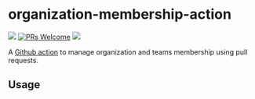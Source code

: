 # organization-membership-action

[![](https://github.com/johnmartel/organization-membership-action/workflows/Build%20and%20test/badge.svg)](https://github.com/johnmartel/organization-membership-action/actions?query=workflow%3A%22Build+and+test%22)
[![PRs Welcome](https://img.shields.io/badge/PRs-welcome-brightgreen.svg?style=flat-square)](http://makeapullrequest.com)
[![](https://api.dependabot.com/badges/status?host=github&repo=johnmartel/organization-membership-action)](https://dependabot.com)

A [Github action](https://github.com/features/actions) to manage organization and teams membership using pull requests.


## Usage
